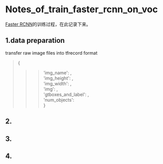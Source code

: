 # Notes_of_train_faster_rcnn_on_voc
[Faster RCNN](https://github.com/DetectionTeamUCAS/Faster-RCNN_Tensorflow)的训练过程，在此记录下来。<br>

## 1.data preparation
transfer raw image files into tfrecord format <br>
>{<br>
  >>>'img_name': ,<br>
 'img_height': ,<br>
 'img_width': ,<br>
 'img': ,<br>
 'gtboxes_and_label': ,<br>
 'num_objects': <br>
}<br>

## 2.
## 3.
## 4.

